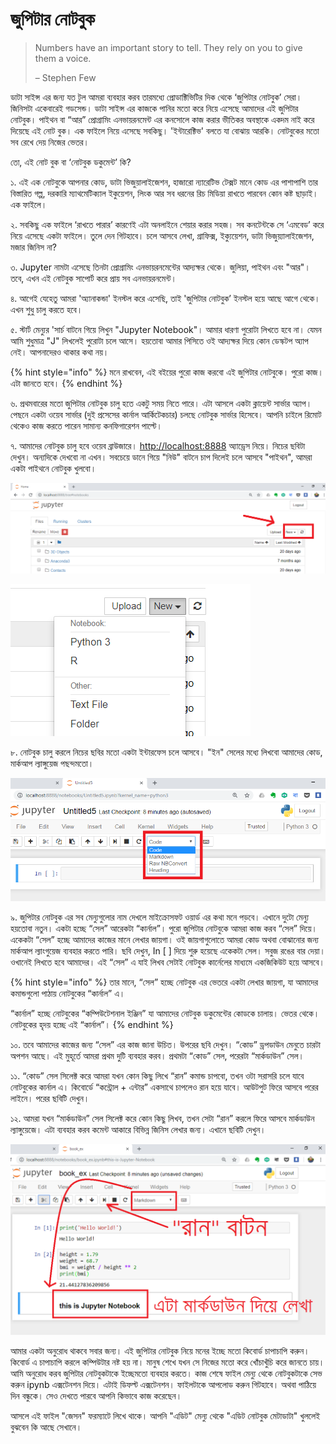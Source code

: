 # জুপিটার নোটবুক

> Numbers have an important story to tell. They rely on you to give them a voice. 
>
> – Stephen Few

ডাটা সাইন্স এর জন্য যত টুল আমরা ব্যবহার করব তারমধ্যে প্রোডাক্টিভিটির দিক থেকে ‘জুপিটার নোটবুক’ সেরা। জিনিসটা একেবারেই গডসেন্ড। ডাটা সাইন্স এর কাজকে পানির মতো করে নিয়ে এসেছে আমাদের এই জুপিটার নোটবুক। পাইথন বা “আর” প্রোগ্রামিং এনভায়রনমেন্ট এর কনসোলে কাজ করার ভীতিকর অবস্থাকে একদম নাই করে দিয়েছে এই নোট বুক। এক ফাইলে নিয়ে এসেছে সবকিছু। 'ইন্টারেক্টিভ' বলতে যা বোঝায় আরকি। নোটবুকের মতো সব রেখে দেয় নিজের ভেতর। 

তো, এই নোট বুক বা ‘নোটবুক ডকুমেন্ট’ কি?

১. এই এক নোটবুকে আপনার কোড, ডাটা ভিজুয়ালাইজেশন, হাজারো ন্যারেটিভ টেক্সট মানে কোড এর পাশাপাশি তার বিস্তারিত গল্প, দরকারি ম্যাথমেটিক্যাল ইকুয়েশন, লিংক আর সব ধরনের রিচ মিডিয়া রাখতে পারবেন কোন কষ্ট ছাড়াই। এক ফাইলে।

২. সবকিছু এক ফাইলে ‘রাখতে পারার’ কারণেই এটা অনলাইনে শেয়ার করার সহজ। সব কনটেন্টকে সে ‘এমবেড’ করে নিয়ে এসেছে একটা ফাইলে। তুলে দেন গিটহাবে। চলে আসবে লেখা, গ্রাফিক্স, ইক্যুয়েশন, ডাটা ভিজুয়্যালাইজেশন, মজার জিনিস না?

৩. Jupyter নামটা এসেছে তিনটা প্রোগ্রামিং এনভায়রনমেন্টের আদ্যক্ষর থেকে। জুলিয়া, পাইথন এবং "আর"। তবে, এখন এই নোটবুক সাপোর্ট করে প্রায় সব এনভায়রনমেন্ট। 

৪. আগেই যেহেতু আমরা 'অ্যানাকন্ডা' ইনস্টল করে এসেছি, তাই 'জুপিটার নোটবুক’ ইনস্টল হয়ে আছে আগে থেকে। এখন শুধু চালু করতে হবে। 

৫. স্টার্ট মেন্যুর 'সার্চ বাটনে গিয়ে লিখুন "Jupyter Notebook"। আমার ধারণা পুরোটা লিখতে হবে না। যেমন আমি শুধুমাত্র "J" লিখলেই পুরোটা চলে আসে। হয়তোবা আমার পিসিতে ওই আদ্যক্ষর দিয়ে কোন ডেস্কটপ অ্যাপ নেই। আপনাদেরও থাকার কথা নয়। 

{% hint style="info" %}
মনে রাখবেন, এই বইয়ের পুরো কাজ করবো এই জুপিটার নোটবুকে। পুরো কাজ। এটা জানতে হবে। 
{% endhint %}

৬. প্রথমবারের মতো জুপিটার নোটবুক চালু হতে একটু সময় নিতে পারে। এটা আসলে একটা ক্লায়েন্ট সার্ভার অ্যাপ। পেছনে একটা ওয়েব সার্ভার \(দুই প্রসেসের কার্নাল আর্কিটেকচার\) চলছে নোটবুক সার্ভার হিসেবে। আপনি চাইলে রিমোট থেকেও কাজ করতে পারেন সামান্য কনফিগারেশন পাল্টে। 

৭. আমাদের নোটবুক চালু হবে ওয়েব ব্রাউজারে। [http://localhost:8888](http://localhost:8888) অ্যাড্রেস নিয়ে। নিচের ছবিটা দেখুন। অন্যদিকে দেখবো না এখন। সবচেয়ে ডানে গিয়ে "নিউ" বাটনে চাপ দিলেই চলে আসবে "পাইথন", আমরা একটা পাইথনে নোটবুক খুলবো। 

![&#x99C;&#x9C1;&#x9AA;&#x9BF;&#x99F;&#x9BE;&#x9B0; &#x9A8;&#x9CB;&#x99F;&#x9AC;&#x9C1;&#x995;, &#x9A1;&#x9BE;&#x9A8;&#x9C7; &quot;&#x9A8;&#x9BF;&#x989;&quot; &#x9AC;&#x9BE;&#x99F;&#x9A8;&#x9C7; &#x995;&#x9CD;&#x9B2;&#x9BF;&#x995; &#x995;&#x9B0;&#x9C1;&#x9A8;&#x964; &quot;&#x9AA;&#x9BE;&#x987;&#x9A5;&#x9A8;&quot; &#x99A;&#x9B2;&#x9C7; &#x986;&#x9B8;&#x9AC;&#x9C7;&#x964; ](../.gitbook/assets/jupi.png)

![&quot;&#x9AA;&#x9BE;&#x987;&#x9A5;&#x9A8; &#x9E9;&quot; &#x9A4;&#x9C7; &#x995;&#x9CD;&#x9B2;&#x9BF;&#x995; &#x995;&#x9B0;&#x9C7; &#x9A8;&#x9A4;&#x9C1;&#x9A8; &#x9A8;&#x9CB;&#x99F;&#x9AC;&#x9C1;&#x995; &#x99A;&#x9BE;&#x9B2;&#x9C1; &#x995;&#x9B0;&#x9C1;&#x9A8;&#x964; ](../.gitbook/assets/jupi1.png)

৮. নোটবুক চালু করলে নিচের ছবির মতো একটা ইন্টারফেস চলে আসবে। "ইন" সেলের মধ্যে লিখবো আমাদের কোড, মার্কআপ ল্যাঙ্গুয়েজ পছন্দমতো। 

![&#x9AF;&#x9BE; &#x9B2;&#x9BF;&#x996;&#x9A4;&#x9C7; &#x99A;&#x9BE;&#x987;&#x9AC;&#x9C7;&#x9A8;, &#x9A4;&#x9BE;&#x9B0; &#x986;&#x997;&#x9C7; &#x9B8;&#x9BF;&#x9B2;&#x9C7;&#x995;&#x9CD;&#x99F; &#x995;&#x9B0;&#x9C7; &#x9A8;&#x9BF;&#x9A4;&#x9C7; &#x9B9;&#x9AC;&#x9C7; &#x995;&#x9BF; &#x9A7;&#x9B0;&#x9A3;&#x9C7;&#x9B0; \(&#x995;&#x9CB;&#x9A1;/&#x9AE;&#x9BE;&#x9B0;&#x9CD;&#x995;&#x986;&#x9AA;\) &#x99C;&#x9BF;&#x9A8;&#x9BF;&#x9B8; &#x9B2;&#x9BF;&#x996;&#x9AC;&#x9C7;&#x9A8; ](../.gitbook/assets/jupy2.png)

৯. জুপিটার নোটবুক এর সব মেন্যুগুলোর নাম দেখলে মাইক্রোসফট ওয়ার্ড এর কথা মনে পড়বে। এখানে দুটো মেন্যু হয়তোবা নতুন। একটা হচ্ছে “সেল” আরেকটা “কার্নাল”। পুরো জুপিটার নোটবুকে আমরা কাজ করব “সেল” দিয়ে। একেকটা “সেল” হচ্ছে আমাদের কাজের মানে লেখার জায়গা। ওই জায়গাগুলোতে আমরা কোড অথবা বোঝানোর জন্য মার্কআপ ল্যাংগুয়েজ ব্যবহার করতে পারি। ছবি দেখুন, In \[ \] দিয়ে শুরু হয়েছে একেকটা সেল। সবুজ রঙের বার দেয়া। ওখানেই লিখতে হবে আমাদের। এই “সেল” এ যাই লিখব সেটাই নোটবুক কার্নেলের মাধ্যমে একজিকিউট হয়ে আসবে।

{% hint style="info" %}
তার মানে, “সেল” হচ্ছে নোটবুক এর ভেতরে একটা লেখার জায়গা, যা আমাদের কমান্ডগুলো পাঠায় নোটবুকের “কার্নাল” এ।

“কার্নাল” হচ্ছে নোটবুকের “কম্পিউটেশনাল ইঞ্জিন” যা আমাদের নোটবুক ডকুমেন্টের কোডকে চালায়। ভেতর থেকে। নোটবুকের হৃদয় হচ্ছে এই “কার্নাল”।
{% endhint %}

১০. তবে আমাদের কাজের জন্য “সেল” এর কাজ জানা উচিত। উপরের ছবি দেখুন। “কোড” ড্রপডাউন মেনুতে চারটা অপশন আছে। এই মুহূর্তে আমরা প্রথম দুটি ব্যবহার করব। প্রথমটা “কোড” সেল, পরেরটা “মার্কডাউন” সেল।

১১. “কোড” সেল সিলেক্ট করে আমরা যখন কোন কিছু লিখে “রান” কমান্ড চাপবো, তখন ওটা সরাসরি চলে যাবে নোটবুকের কার্নাল এ। কিবোর্ডে “কন্ট্রোল + এন্টার” একসাথে চাপলেও রান হয়ে যাবে। আউটপুট ফিরে আসবে পরের লাইনে। পরের ছবিটি দেখুন।

১২. আমরা যখন “মার্কডাউন” সেল সিলেক্ট করে কোন কিছু লিখব, তখন সেটা “রান” করলে ফিরে আসবে মার্কডাউন ল্যাঙ্গুয়েজে। এটা ব্যবহার করব কমেন্ট আকারে বিভিন্ন জিনিস লেখার জন্য। এখানে ছবিটি দেখুন।

![&quot;&#x995;&#x9CB;&#x9A1;&quot; &#x986;&#x9B0; &quot;&#x9AE;&#x9BE;&#x9B0;&#x9CD;&#x995;&#x9A1;&#x9BE;&#x989;&#x9A8;&quot; &#x9AC;&#x9CD;&#x9AF;&#x9AC;&#x9B9;&#x9BE;&#x9B0; &#x995;&#x9B0;&#x9C7; &#x99C;&#x9C1;&#x9AA;&#x9BF;&#x99F;&#x9BE;&#x9B0; &#x9A8;&#x9CB;&#x99F;&#x9AC;&#x9C1;&#x995;&#x9C7; &#x9B2;&#x9C7;&#x996;&#x9BE; ](../.gitbook/assets/cell1.png)

আমার একটা অনুরোধ থাকবে সবার জন্য। এই জুপিটার নোটবুক নিয়ে মনের ইচ্ছে মতো কিবোর্ড চাপাচাপি করুন। কিবোর্ড এ চাপাচাপি করলে কম্পিউটার নষ্ট হয় না। মানুষ শেখে যখন সে নিজের মতো করে খোঁচাখুঁচি করে জানতে চায়। আমি অনুরোধ করব জুপিটার নোটবুকটাকে ইচ্ছেমতো ব্যবহার করতে। কাজ শেষে ফাইল মেন্যু থেকে নোটবুকটাকে সেভ করুন ipynb এক্সটেনশন দিয়ে। এটাই ডিফল্ট এক্সটেনশন। ফাইলটাকে আপলোড করুন গিটহাবে। অথবা পাঠিয়ে দিন বন্ধুকে। সেও দেখতে পারবে আপনি কিভাবে কাজ করেছেন। 

আসলে এই ফাইল "জেসন" ফরম্যাটে লিখে থাকে। আপনি "এডিট" মেন্যু থেকে "এডিট নোটবুক মেটাডাটা" খুললেই বুঝবেন কি আছে সেখানে। 

